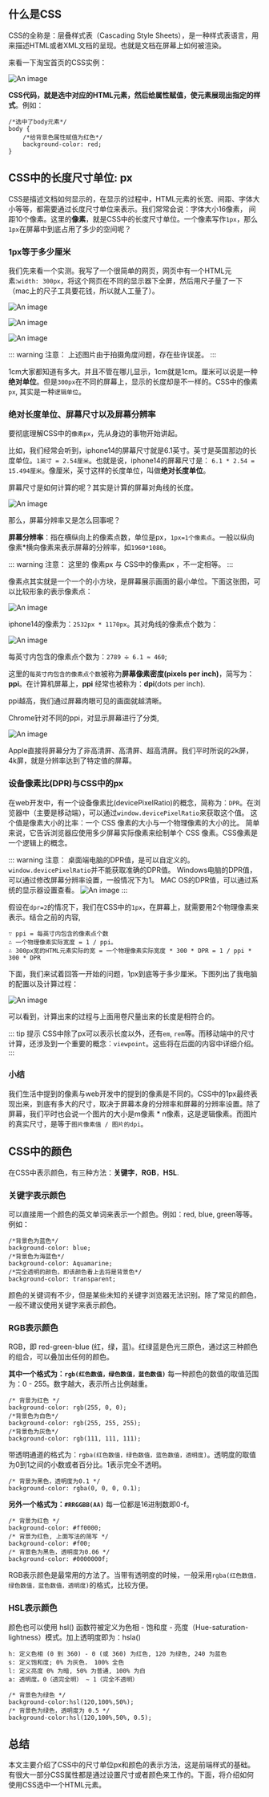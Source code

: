 ## 什么是CSS

CSS的全称是：层叠样式表（Cascading Style Sheets），是一种样式表语言，用来描述HTML或者XML文档的呈现。也就是文档在屏幕上如何被渲染。

来看一下淘宝首页的CSS实例：

![An image](./css_1.png)

**CSS代码，就是选中对应的HTML元素，然后给属性赋值，使元素展现出指定的样式**。例如：

```
/*选中了body元素*/
body {
    /*给背景色属性赋值为红色*/
    background-color: red;
}
```

## CSS中的长度尺寸单位: px

CSS是描述文档如何显示的，在显示的过程中，HTML元素的长宽、间距、字体大小等等，都需要通过长度尺寸单位来表示。我们常常会说：字体大小16像素，
间距10个像素。这里的**像素**，就是CSS中的长度尺寸单位。一个像素写作`1px`，那么`1px`在屏幕中到底占用了多少的空间呢？

### 1px等于多少厘米

我们先来看一个实测。我写了一个很简单的网页，网页中有一个HTML元素:`width: 300px`，将这个网页在不同的显示器下全屏，然后用尺子量了一下（mac上的尺子工具要花钱，所以就人工量了）。

![An image](./css_13.jpeg)

![An image](./css_11.jpeg)

![An image](./css_12.jpeg)


::: warning 注意：
上述图片由于拍摄角度问题，存在些许误差。
:::

1cm大家都知道有多大。并且不管在哪儿显示，1cm就是1cm。厘米可以说是一种**绝对单位**。但是`300px`在不同的屏幕上，显示的长度却是不一样的。CSS中的像素`px`, 其实是一种`逻辑单位`。

### 绝对长度单位、屏幕尺寸以及屏幕分辨率

要彻底理解CSS中的`像素px`，先从身边的事物开始讲起。

比如，我们经常会听到，iphone14的屏幕尺寸就是6.1英寸。英寸是英国那边的长度单位。``1英寸 = 2.54厘米``。也就是说，iphone14的屏幕尺寸是：
``6.1 * 2.54 = 15.494厘米``。像厘米，英寸这样的长度单位，叫做**绝对长度单位**。

屏幕尺寸是如何计算的呢？其实是计算的屏幕对角线的长度。

![An image](./css_4.png)

那么，屏幕分辨率又是怎么回事呢？

**屏幕分辨率**：指在横纵向上的像素点数，单位是px，`1px=1个像素点`。一般以纵向像素*横向像素来表示屏幕的分辨率，如``1960*1080``。

::: warning 注意：
这里的 像素px 与 CSS中的像素px ，不一定相等。
:::

像素点其实就是一个一个的小方块，是屏幕展示画面的最小单位。下面这张图，可以比较形象的表示像素点：

![An image](./css_5.jpeg)

iphone14的像素为：``2532px * 1170px``。其对角线的像素点个数为：

![An image](./css_6.png)

每英寸内包含的像素点个数为：`2789 ➗ 6.1 ≈ 460`;

这里的`每英寸内包含的像素点个数`被称为**屏幕像素密度(pixels per inch)**，简写为：**ppi**。在计算机屏幕上，**ppi** 经常也被称为：**dpi**(dots per inch).

ppi越高，我们通过屏幕肉眼可见的画面就越清晰。

Chrome针对不同的ppi，对显示屏幕进行了分类,

![An image](./css_7.png)

Apple直接将屏幕分为了非高清屏、高清屏、超高清屏。我们平时所说的2k屏，4k屏，就是分辨率达到了特定值的屏幕。

### 设备像素比(DPR)与CSS中的px

在web开发中，有一个设备像素比(devicePixelRatio)的概念，简称为：`DPR`。在浏览器中（主要是移动端），可以通过``window.devicePixelRatio``来获取这个值。 这个值是像素大小的比率：一个 CSS 像素的大小与一个物理像素的大小的比。 简单来说，它告诉浏览器应使用多少屏幕实际像素来绘制单个 CSS 像素。CSS像素是一个逻辑上的概念。

::: warning 注意：
桌面端电脑的DPR值，是可以自定义的。``window.devicePixelRatio``并不能获取准确的DPR值。
Windows电脑的DPR值，可以通过修改屏幕分辨率设置，一般情况下为1。
MAC OS的DPR值，可以通过系统的显示器设置查看。
![An image](./css_8.png)
:::

假设在`dpr=2`的情况下，我们在CSS中的`1px`，在屏幕上，就需要用2个物理像素来表示。结合之前的内容, 

```
∵ ppi = 每英寸内包含的像素点个数 
∴ 一个物理像素实际宽度 = 1 / ppi。
∴ 300px宽的HTML元素实际的宽 = 一个物理像素实际宽度 * 300 * DPR = 1 / ppi * 300 * DPR
```

下面，我们来试着回答一开始的问题，1px到底等于多少厘米。下图列出了我电脑的配置以及计算过程：

![An image](./css_9.png)

可以看到，计算出来的过程与上面用卷尺量出来的长度是相符合的。

::: tip 提示
CSS中除了px可以表示长度以外，还有`em`, `rem`等。而移动端中的尺寸计算，还涉及到一个重要的概念：```viewpoint```。这些将在后面的内容中详细介绍。
:::

### 小结

我们生活中提到的像素与web开发中的提到的像素是不同的。CSS中的1px最终表现出来，到底有多大的尺寸，取决于屏幕本身的分辨率和屏幕的分辨率设置。除了屏幕，我们平时也会说一个图片的大小是m像素 * n像素，这是逻辑像素。而图片的真实尺寸，是等于`图片像素值 / 图片的dpi`。

## CSS中的颜色

在CSS中表示颜色，有三种方法：**关键字**，**RGB**，**HSL**.

### 关键字表示颜色

可以直接用一个颜色的英文单词来表示一个颜色。例如：red, blue, green等等。例如：

```
/*背景色为蓝色*/
background-color: blue;
/*背景色为海蓝色*/
background-color: Aquamarine;
/*完全透明的颜色，即该颜色看上去将是背景色*/
background-color: transparent;
```
颜色的关键词有不少，但是某些未知的关键字浏览器无法识别。除了常见的颜色，一般不建议使用关键字来表示颜色。

### RGB表示颜色
RGB，即 red-green-blue (红，绿，蓝)。红绿蓝是色光三原色，通过这三种颜色的组合，可以叠加出任何的颜色。

**其中一个格式为：```rgb(红色数值，绿色数值，蓝色数值)```**
每一种颜色的数值的取值范围为：0 - 255。数字越大，表示所占比例越重。

```
/* 背景为红色 */
background-color: rgb(255, 0, 0);
/*背景色为白色*/
background-color: rgb(255, 255, 255);
/*背景色为灰色*/
background-color: rgb(111, 111, 111);
```
带透明通道的格式为：``rgba(红色数值，绿色数值，蓝色数值，透明度)``。透明度的取值为0到1之间的小数或者百分比。1表示完全不透明。

```
/* 背景为黑色，透明度为0.1 */
background-color: rgba(0, 0, 0, 0.1);
```
**另外一个格式为：```#RRGGBB(AA)```**
每一位都是16进制数即0-f。
```
/* 背景为红色 */
background-color: #ff0000;
/* 背景为红色, 上面写法的简写 */
background-color: #f00;
/* 背景色为黑色，透明度为0.06 */
background-color: #0000000f;
```
RGB表示颜色是最常用的方法了。当带有透明度的时候，一般采用`rgba(红色数值，绿色数值，蓝色数值，透明度)`的格式，比较方便。

### HSL表示颜色

颜色也可以使用 hsl() 函数符被定义为色相 - 饱和度 - 亮度（Hue-saturation-lightness）模式。加上透明度即为：hsla()

```
h: 定义色相 (0 到 360) - 0 (或 360) 为红色, 120 为绿色, 240 为蓝色
s: 定义饱和度; 0% 为灰色， 100% 全色
l: 定义亮度 0% 为暗, 50% 为普通, 100% 为白
a: 透明度。0（透完全明） ~ 1（完全不透明）
```

```
/* 背景色为绿色 */
background-color:hsl(120,100%,50%);
/* 背景色为绿色，透明度为 0.5 */
background-color:hsl(120,100%,50%, 0.5);
```

## 总结

本文主要介绍了CSS中的尺寸单位px和颜色的表示方法，这是前端样式的基础。有很大一部分CSS属性都是通过设置尺寸或者颜色来工作的。下面，将介绍如何使用CSS选中一个HTML元素。







